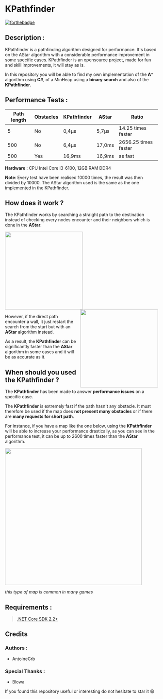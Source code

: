 
# KPathfinder

[![forthebadge](https://forthebadge.com/images/badges/made-with-c-sharp.svg)](https://forthebadge.com)

## Description :

KPathfinder is a pathfinding algorithm designed for performance.
It's based on the AStar algorithm with a considerable performance improvement in some specific cases.
KPathfinder is an opensource project, made for fun and skill improvements, it will stay as is.

In this repository you will be able to find my own implementation of the **A*** algorithm using **C#**, of a MinHeap using a **binary search** and also of the **KPathfinder**.

## Performance Tests : 

|  Path length  |  Obstacles  |  KPathfinder | AStar  | Ratio |
| --- | --- | --- | --- | --- |
| 5  | No  | 0,4μs  | 5,7μs  | 14.25 times faster |
| 500  | No  | 6,4μs |  17,0ms | 2656.25 times faster |
| 500  | Yes  | 16,9ms  |  16,9ms | as fast |

**Hardware** : CPU Intel Core i3-6100, 12GB RAM DDR4

**Note**: Every test have been realised 10000 times, the result was then divided by 10000. The AStar algorithm used is the same as the one implemented in the KPathfinder.


## How does it work ?

The KPathfinder works by searching a straight path to the destination instead of checking every nodes encounter and their neighbors which is done in the **AStar**.

<img src="https://s2.gifyu.com/images/astar.gif" height="256px"></img><img src="https://s2.gifyu.com/images/KPathfinder.gif" height="256px"  align="right"></img>

However, if the direct path encounter a wall, it just restart the search from the start but with an **AStar** algorithm instead.

As a result, the **KPathfinder** can be significantly faster than the **AStar** algorithm in some cases and it will be as accurate as it.


## When should you used the KPathfinder ?

The **KPathfinder** has been made to answer **performance issues** on a specific case.

The **KPathfinder** is extremely fast if the path hasn't any obstacle. It must therefore be used if the map does **not present many obstacles** or if there are **many requests for short path**.

For instance, if you have a map like the one below, using the **KPathfinder** will be able to increase your performance drastically, as you can see in the performance test, it can be up to 2600 times faster than the **AStar** algorithm.

<img src="https://i.ibb.co/pLbYg6t/KPath-map.jpg" height="450px">

*this type of map is common in many games*


## Requirements :
> [.NET Core SDK 2.2+](https://www.microsoft.com/net/download)


## Credits
### Authors : 
- AntoineCrb

### Special Thanks :
- Blowa


If you found this repository useful or interesting do not hesitate to star it :smiley:
